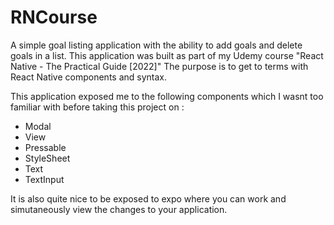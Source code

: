# RNCourse

A simple goal listing application with the ability to add goals and delete goals in a list. 
This application was built as part of my Udemy course "React Native - The Practical Guide [2022]" 
The purpose is to get to terms with React Native components and syntax. 


This application exposed me to the following components which I wasnt too familiar with before taking this project on : 

* Modal
* View 
* Pressable
* StyleSheet
* Text
* TextInput 

It is also quite nice to be exposed to expo where you can work and simutaneously view the changes to your application. 
